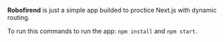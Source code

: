 **Robofirend** is just a simple app builded to proctice Next.js with dynamic routing.

To run this commands to run the app: `npm install` and `npm start`.
